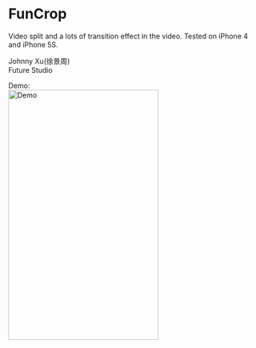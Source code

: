 # FunCrop
Video split and a lots of transition effect in the video. Tested on iPhone 4 and iPhone 5S.
  
Johnny Xu(徐景周)  
Future Studio  

Demo:  
<img src="https://github.com/xujingzhou/FunCrop/blob/master/Resource/Demo/Demo.gif" width = "300" height = "500" alt="Demo" align=center />
